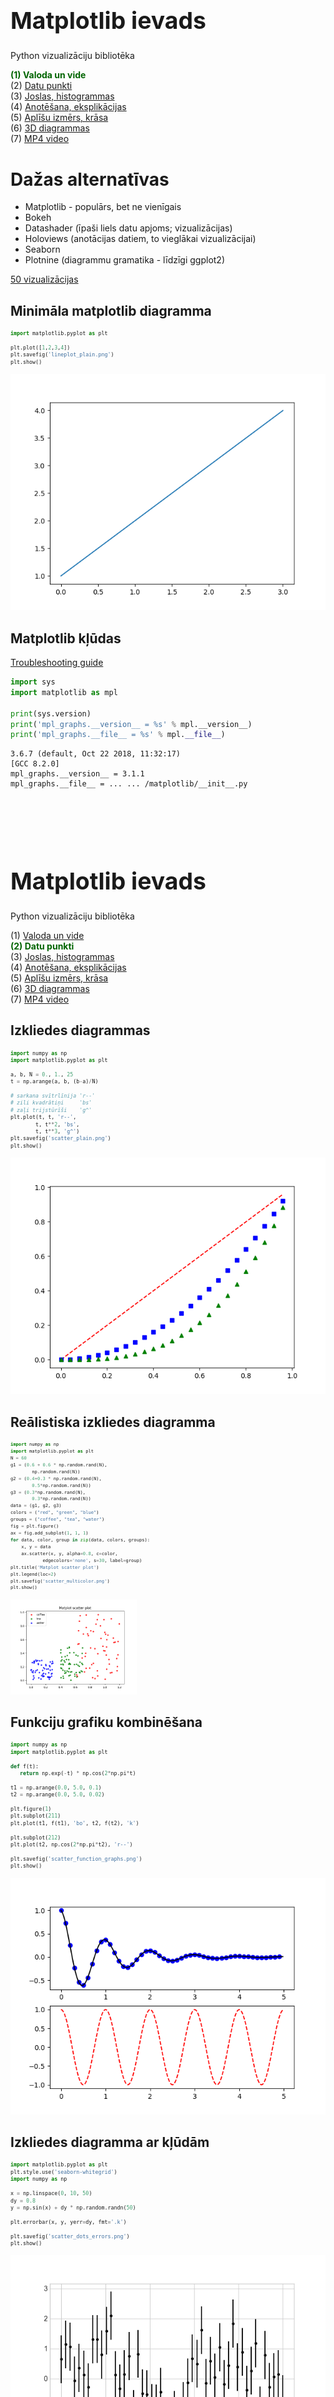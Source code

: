# &nbsp;

<hgroup>

<h1 style="font-size:28pt">Matplotlib ievads</h1>

<blue>Python vizualizāciju bibliotēka</blue>

</hgroup><hgroup>

<span style="color:darkgreen">**(1) Valoda un vide**</span>  
<span>(2) [Datu punkti](#section-1)</span>  
<span>(3) [Joslas, histogrammas](#section-2)</span>  
<span>(4) [Anotēšana, eksplikācijas](#section-3)</span>  
<span>(5) [Aplīšu izmērs, krāsa](#section-4)</span>  
<span>(6) [3D diagrammas](#section-5)</span>  
<span>(7) [MP4 video](#section-6)</span>  

</hgroup>




# <lo-theory/> Dažas alternatīvas

* Matplotlib - populārs, bet ne vienīgais
* Bokeh
* Datashader (īpaši liels datu apjoms; vizualizācijas)
* Holoviews (anotācijas datiem, to vieglākai vizualizācijai)
* Seaborn
* Plotnine (diagrammu gramatika - līdzīgi ggplot2)

[50 vizualizācijas](https://nipunbatra.github.io/blog/2017/50-ggplot-python-1.html)


## <lo-theory/> Minimāla matplotlib diagramma


<hgroup style="font-size:70%">

```python
import matplotlib.pyplot as plt

plt.plot([1,2,3,4])
plt.savefig('lineplot_plain.png')
plt.show()
```

</hgroup>
<hgroup>

![Diagramma ar taisni](plain_lineplot.png)

</hgroup>


## <lo-sample/> Matplotlib kļūdas

[Troubleshooting guide](https://mpl_graphs.org/3.1.0/faq/troubleshooting_faq.html)

```python
import sys
import matplotlib as mpl

print(sys.version)
print('mpl_graphs.__version__ = %s' % mpl.__version__)
print('mpl_graphs.__file__ = %s' % mpl.__file__)
```

```
3.6.7 (default, Oct 22 2018, 11:32:17) 
[GCC 8.2.0]
mpl_graphs.__version__ = 3.1.1
mpl_graphs.__file__ = ... ... /matplotlib/__init__.py
```


# &nbsp;

<hgroup>

<h1 style="font-size:28pt">Matplotlib ievads</h1>

<blue>Python vizualizāciju bibliotēka</blue>

</hgroup><hgroup>

<span>(1) [Valoda un vide](#section)</span>  
<span style="color:darkgreen">**(2) Datu punkti**</span>  
<span>(3) [Joslas, histogrammas](#section-2)</span>  
<span>(4) [Anotēšana, eksplikācijas](#section-3)</span>  
<span>(5) [Aplīšu izmērs, krāsa](#section-4)</span>  
<span>(6) [3D diagrammas](#section-5)</span>  
<span>(7) [MP4 video](#section-6)</span>  

</hgroup>




## <lo-summary/> Izkliedes diagrammas


<hgroup style="font-size:70%">

```python
import numpy as np 
import matplotlib.pyplot as plt 

a, b, N = 0., 1., 25
t = np.arange(a, b, (b-a)/N) 

# sarkana svītrlīnija 'r--'
# zili kvadrātiņi     'bs'
# zaļi trijstūrīši    'g^'
plt.plot(t, t, 'r--', 
        t, t**2, 'bs', 
        t, t**3, 'g^')
plt.savefig('scatter_plain.png')
plt.show()
```

</hgroup>
<hgroup>

![Scatter plot](scatter_plain.png)

</hgroup>


## <lo-summary/> Reālistiska izkliedes diagramma

<hgroup style="font-size:60%; width:60%">

```python
import numpy as np
import matplotlib.pyplot as plt
N = 60
g1 = (0.6 + 0.6 * np.random.rand(N), 
        np.random.rand(N))
g2 = (0.4+0.3 * np.random.rand(N), 
        0.5*np.random.rand(N))
g3 = (0.3*np.random.rand(N),
        0.3*np.random.rand(N))
data = (g1, g2, g3)
colors = ("red", "green", "blue")
groups = ("coffee", "tea", "water")
fig = plt.figure()
ax = fig.add_subplot(1, 1, 1)
for data, color, group in zip(data, colors, groups):
    x, y = data
    ax.scatter(x, y, alpha=0.8, c=color, 
            edgecolors='none', s=30, label=group)
plt.title('Matplot scatter plot')
plt.legend(loc=2)
plt.savefig('scatter_multicolor.png')
plt.show()
```

</hgroup>
<hgroup style="width:40%">

![Scatter multicolor](scatter_multicolor.png)

</hgroup>


## <lo-summary/> Funkciju grafiku kombinēšana

<hgroup style="font-size:70%">

```python
import numpy as np 
import matplotlib.pyplot as plt 

def f(t): 
   return np.exp(-t) * np.cos(2*np.pi*t) 

t1 = np.arange(0.0, 5.0, 0.1) 
t2 = np.arange(0.0, 5.0, 0.02) 

plt.figure(1) 
plt.subplot(211) 
plt.plot(t1, f(t1), 'bo', t2, f(t2), 'k')

plt.subplot(212) 
plt.plot(t2, np.cos(2*np.pi*t2), 'r--')

plt.savefig('scatter_function_graphs.png')
plt.show()
```

</hgroup>
<hgroup>

![Subplots](scatter_function_graphs.png)

</hgroup>




## <lo-sample/> Izkliedes diagramma ar kļūdām

<hgroup style="font-size:70%">

```python
import matplotlib.pyplot as plt
plt.style.use('seaborn-whitegrid')
import numpy as np

x = np.linspace(0, 10, 50)
dy = 0.8
y = np.sin(x) + dy * np.random.randn(50)

plt.errorbar(x, y, yerr=dy, fmt='.k')

plt.savefig('scatter_dots_errors.png')
plt.show()
```

</hgroup>
<hgroup>

![Scatter Dots with Errors](scatter_dots_errors.png)

</hgroup>




# &nbsp;

<hgroup>

<h1 style="font-size:28pt">Matplotlib ievads</h1>

<blue>Python vizualizāciju bibliotēka</blue>

</hgroup><hgroup>

<span>(1) [Valoda un vide](#section)</span>  
<span>(2) [Datu punkti](#section-1)</span>  
<span style="color:darkgreen">**(3) Joslas, histogrammas**</span>  
<span>(4) [Anotēšana, eksplikācijas](#section-3)</span>  
<span>(5) [Aplīšu izmērs, krāsa](#section-4)</span>  
<span>(6) [3D diagrammas](#section-5)</span>  
<span>(7) [MP4 video](#section-6)</span>  

</hgroup>


# <lo-summary/> Vienkāršas joslas

<hgroup style="font-size:70%">

```python
from pylab import *
y = arange(0,3,0.1)
x = 2*y
hlines(y, 0, x, color='b', lw=4)
savefig('bars_hlines.png')
show()
```

Pārrakstīts ar pilniem "vārdapgabaliem" 
(namespaces):


```python
import numpy as np 
import matplotlib.pyplot as plt 

y = np.arange(0,3,0.1)
x = 2*y
plt.hlines(y, 0, x, color='b', lw=4)
plt.savefig('bars_hlines.png')
plt.show()
```


</hgroup>
<hgroup>

![Bars hlines](bars_hlines.png)

</hgroup>




## <lo-summary/> Vienkārša histogramma

<hgroup style="font-size:70%">

```python3

import matplotlib.pyplot as plt 
import numpy as np

x = np.random.normal(2, 0.5, 100000)
plt.hist(x, bins=50)
plt.savefig('bars_histogram_plain.png')

plt.show()
```

</hgroup>
<hgroup>

![Histogram plain](bars_histogram_plain.png)

</hgroup>


## <lo-summary/> Smukāka histogramma

<hgroup style="font-size:60%">

```python
# -*- coding: utf-8 -*-
import numpy as np 
import matplotlib.pyplot as plt 

N = 10000
mu, sigma = 175, 7 
x = mu + sigma * np.random.randn(N) 

plt.hist(x, 50, density=True, 
        facecolor='g', alpha=0.75, ec='#000088') 
plt.xlabel('Garums (cm)') 
plt.ylabel('Varbūtība') 
plt.title('%d cilvēku garums; μ=%d, σ=%d' % 
        (N,mu,sigma)) 
plt.text(60, .025, r'$\mu=%d,\ \sigma=%d$' % 
        (mu,sigma)) 
plt.axis([140, 210, 0, 0.07]) 
plt.grid(True) 

plt.savefig('bars_histogram_separated.png')
plt.show()
```

</hgroup>
<hgroup>

![Histogram separated](bars_histogram_separated.png)

</hgroup>


# <lo-summary/> Joslas/stabiņi ar kļūdām

<hgroup style="font-size:70%">

```python
import numpy as np
#from pylab import *
import matplotlib.pyplot as plt

labels = ["Baseline", "System"]
data =   [3.75,       4.75]
error =  [0.3497,     0.3108]

xlocations = np.array(range(len(data)))+0.5
width = 0.5
plt.bar(xlocations, data, yerr=error, 
        width=width)
plt.yticks(range(0, 8))
plt.xticks(xlocations + width/2, labels)
plt.xlim(0, xlocations[-1]+width*2)
plt.title("Average Ratings")

plt.savefig('bars_with_errors.png')
plt.show()
```

</hgroup>
<hgroup>

![Bars with errors](bars_with_errors.png)

</hgroup>




# &nbsp;

<hgroup>

<h1 style="font-size:28pt">Matplotlib ievads</h1>

<blue>Python vizualizāciju bibliotēka</blue>

</hgroup><hgroup>

<span>(1) [Valoda un vide](#section)</span>  
<span>(2) [Datu punkti](#section-1)</span>  
<span>(3) [Joslas, histogrammas](#section-2)</span>  
<span style="color:darkgreen">**(4) Anotēšana, eksplikācijas**</span>  
<span>(5) [Aplīšu izmērs, krāsa](#section-4)</span>  
<span>(6) [3D diagrammas](#section-5)</span>  
<span>(7) [MP4 video](#section-6)</span>  

</hgroup>


# <lo-summary/> Anotācijas - dažādas

<div style="font-size:50%">


```python
from matplotlib.pyplot import figure, show, savefig
from matplotlib.patches import Ellipse
import numpy as np

fig = figure(1,figsize=(8,5))
ax = fig.add_subplot(111, autoscale_on=False, xlim=(-1,5), ylim=(-4,3))

t = np.arange(0.0, 5.0, 0.01)
s = np.cos(2*np.pi*t)
line, = ax.plot(t, s, lw=3, color='purple')

ax.annotate('arrowstyle', xy=(0, 1),  xycoords='data',
            xytext=(-50, 30), textcoords='offset points',
            arrowprops=dict(arrowstyle="->")
            )

ax.annotate('arc3', xy=(0.5, -1),  xycoords='data',
            xytext=(-30, -30), textcoords='offset points',
            arrowprops=dict(arrowstyle="->",
                            connectionstyle="arc3,rad=.2")
            )

ax.annotate('arc', xy=(1., 1),  xycoords='data',
            xytext=(-40, 30), textcoords='offset points',
            arrowprops=dict(arrowstyle="->",
                            connectionstyle="arc,angleA=0,armA=30,rad=10"),
            )

ax.annotate('arc', xy=(1.5, -1),  xycoords='data',
            xytext=(-40, -30), textcoords='offset points',
            arrowprops=dict(arrowstyle="->",
                            connectionstyle="arc,angleA=0,armA=20,angleB=-90,armB=15,rad=7"),
            )

ax.annotate('angle', xy=(2., 1),  xycoords='data',
            xytext=(-50, 30), textcoords='offset points',
            arrowprops=dict(arrowstyle="->",
                            connectionstyle="angle,angleA=0,angleB=90,rad=10"),
            )

ax.annotate('angle3', xy=(2.5, -1),  xycoords='data',
            xytext=(-50, -30), textcoords='offset points',
            arrowprops=dict(arrowstyle="->",
                            connectionstyle="angle3,angleA=0,angleB=-90"),
            )


ax.annotate('angle', xy=(3., 1),  xycoords='data',
            xytext=(-50, 30), textcoords='offset points',
            bbox=dict(boxstyle="round", fc="0.8"),
            arrowprops=dict(arrowstyle="->",
                            connectionstyle="angle,angleA=0,angleB=90,rad=10"),
            )

ax.annotate('angle', xy=(3.5, -1),  xycoords='data',
            xytext=(-70, -60), textcoords='offset points',
            size=20,
            bbox=dict(boxstyle="round4,pad=.5", fc="0.8"),
            arrowprops=dict(arrowstyle="->",
                            connectionstyle="angle,angleA=0,angleB=-90,rad=10"),
            )

ax.annotate('angle', xy=(4., 1),  xycoords='data',
            xytext=(-50, 30), textcoords='offset points',
            bbox=dict(boxstyle="round", fc="0.8"),
            arrowprops=dict(arrowstyle="->",
                            shrinkA=0, shrinkB=10,
                            connectionstyle="angle,angleA=0,angleB=90,rad=10"),
            )


ann = ax.annotate('', xy=(4., 1.),  xycoords='data',
            xytext=(4.5, -1), textcoords='data',
            arrowprops=dict(arrowstyle="<->",
                            connectionstyle="bar",
                            ec="k",
                            shrinkA=5, shrinkB=5,
                            )
            )

savefig('annotations_all.png')
show()
```

</div>


## <lo-summary/> Iegūtais attēls

![Attēls ar dažādām anotācijām](annotations_all.png)







# &nbsp;

<hgroup>

<h1 style="font-size:28pt">Matplotlib ievads</h1>

<blue>Python vizualizāciju bibliotēka</blue>

</hgroup><hgroup>

<span>(1) [Valoda un vide](#section)</span>  
<span>(2) [Datu punkti](#section-1)</span>  
<span>(3) [Joslas, histogrammas](#section-2)</span>  
<span>(4) [Anotēšana, eksplikācijas](#section-3)</span>  
<span style="color:darkgreen">**(5) Aplīšu izmērs, krāsa**</span>  
<span>(6) [3D diagrammas](#section-5)</span>  
<span>(7) [MP4 video](#section-6)</span>  

</hgroup>



# <lo-summary/> Aplīšu diagramma

```python
from pylab import *
import numpy as np

x = np.random.random(50)
y = np.random.random(50)
c = np.random.random(50)  # color of points
s = 500 * np.random.random(50)  # size of points

fig, ax = subplots()
im = ax.scatter(x, y, c=c, s=s, cmap=cm.jet)

# Add a colorbar
fig.colorbar(im, ax=ax)

# set the color limits
im.set_clim(0.0, 1.0)

show()
```


# &nbsp;

<hgroup>

<h1 style="font-size:28pt">Matplotlib ievads</h1>

<blue>Python vizualizāciju bibliotēka</blue>

</hgroup><hgroup>

<span>(1) [Valoda un vide](#section)</span>  
<span>(2) [Datu punkti](#section-1)</span>  
<span>(3) [Joslas, histogrammas](#section-2)</span>  
<span>(4) [Anotēšana, eksplikācijas](#section-3)</span>  
<span>(5) [Aplīšu izmērs, krāsa](#section-4)</span>  
<span style="color:darkgreen">**(6) 3D diagrammas**</span>  
<span>(7) [MP4 video](#section-6)</span>  

</hgroup>


# <lo-summary/> 3D parametriska līkne

<hgroup style="font-size:70%">

```python
import matplotlib as mpl
from mpl_toolkits.mplot3d import Axes3D
import numpy as np
import matplotlib.pyplot as plt
import matplotlib.image as mpimg

mpl.rcParams['legend.fontsize'] = 10
fig = plt.figure()
ax = fig.gca(projection='3d')
theta = np.linspace(-4*np.pi,4*np.pi,200)
z = np.linspace(-2, 2, 200)
r = z**2 + 1
x = r * np.sin(2*theta)
y = r * np.cos(2*theta)
ax.plot(x, y, z, label='parametric curve')
ax.legend()

plt.savefig('3d_parametric_curve.png')
plt.show()
```

</hgroup>
<hgroup>

![3D parametric curve](3d_parametric_curve.png)

</hgroup>



# <lo-summary/> 3D virsma

<hgroup style="font-size:70%">

```python
from numpy import *
import pylab as p
import mpl_toolkits.mplot3d.axes3d as p3

u=r_[0:2*pi:100j]
v=r_[0:pi:100j]
x=10*outer(cos(u),sin(v))
y=10*outer(sin(u),sin(v))
z=10*outer(ones(size(u)),cos(v))

fig=p.figure()
ax = p3.Axes3D(fig)
ax.plot_wireframe(x,y,z)
ax.set_xlabel('X')
ax.set_ylabel('Y')
ax.set_zlabel('Z')
p.savefig('3d_sphere.png')
p.show()
```

</hgroup>
<hgroup>

![3D Sphere](3d_sphere.png)

</hgroup>



# &nbsp;

<hgroup>

<h1 style="font-size:28pt">Matplotlib ievads</h1>

<blue>Python vizualizāciju bibliotēka</blue>

</hgroup><hgroup>

<span>(1) [Valoda un vide](#section)</span>  
<span>(2) [Datu punkti](#section-1)</span>  
<span>(3) [Joslas, histogrammas](#section-2)</span>  
<span>(4) [Anotēšana, eksplikācijas](#section-3)</span>  
<span>(5) [Aplīšu izmērs, krāsa](#section-4)</span>  
<span>(6) [3D diagrammas](#section-5)</span>  
<span style="color:darkgreen">**(7) MP4 video**</span>  

</hgroup>


# <lo-summary/> MP4 example

<div style="font-size:50%">

```python
# -*- noplot -*-
import numpy as np
import matplotlib
matplotlib.use("Agg")
import matplotlib.pyplot as plt
import matplotlib.animation as manimation

FFMpegWriter = manimation.writers['ffmpeg']
metadata = dict(title='Movie Test', artist='Matplotlib',
                comment='Movie support!')
writer = FFMpegWriter(fps=15, metadata=metadata)

fig = plt.figure()
l, = plt.plot([], [], 'k-o')
print('type(l) = %s' % type(l))

plt.xlim(-5, 5)
plt.ylim(-5, 5)

x0, y0 = 0, 0

with writer.saving(fig, "writer_test.mp4", 100):
    for i in range(100):
        x0 += 0.1 * np.random.randn()
        y0 += 0.1 * np.random.randn()
        l.set_data(x0, y0)
        writer.grab_frame()
```

</div>

## <lo-summary/> Embedded video?

<video width="600" height="400" controls>
  <source src="writer_test.mp4" type="video/mp4">
Your browser does not support the video tag.
</video>
